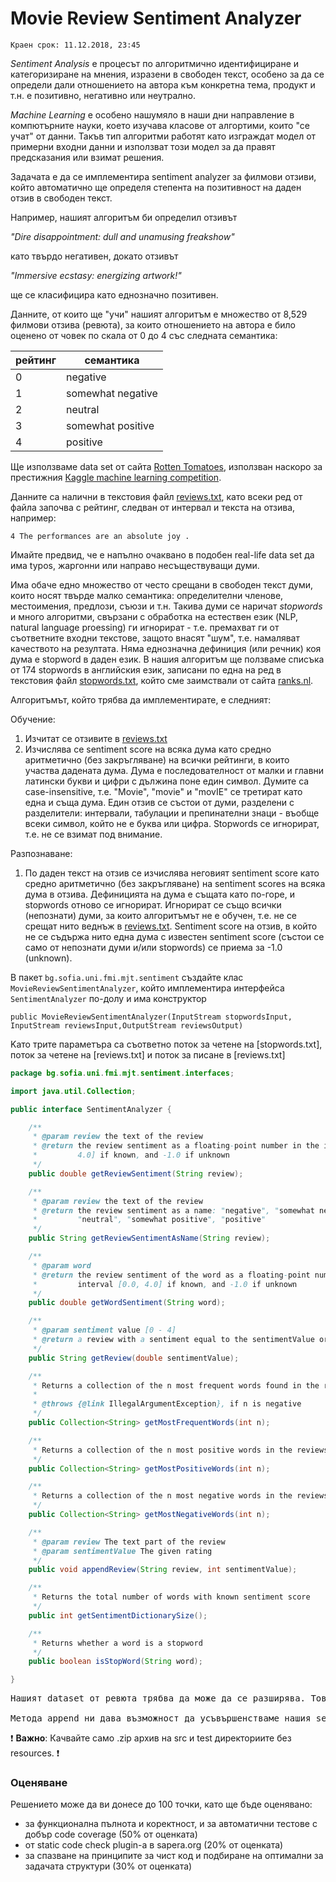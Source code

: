 # Movie Review Sentiment Analyzer

`Краен срок: 11.12.2018, 23:45`

*Sentiment Analysis* е процесът по алгоритмично идентифициране и категоризиране на мнения, изразени в свободен текст, особено за да се определи дали отношението на автора към конкретна тема, продукт и т.н. е позитивно, негативно или неутрално.

*Machine Learning* е особено нашумяло в наши дни направление в компютърните науки, което изучава класове от алгортими, които "се учат" от данни. Такъв тип алгоритми работят като изграждат модел от примерни входни данни и използват този модел за да правят предсказания или взимат решения.

Задачата е да се имплементира sentiment analyzer за филмови отзиви, който автоматично ще определя степента на позитивност на даден отзив в свободен текст.

Например, нашият алгоритъм би определил отзивът

*"Dire disappointment: dull and unamusing freakshow"*

като твърдо негативен, докато отзивът 

*"Immersive ecstasy: energizing artwork!"*

ще се класифицира като еднозначно позитивен.

Данните, от които ще "учи" нашият алгоритъм е множество от 8,529 филмови отзива (ревюта), за които отношението на автора е било оценено от човек по скала от 0 до 4 със следната семантика:

| рейтинг | семантика         |
| ------- | ----------------- |
| 0       | negative          |
| 1       | somewhat negative |
| 2       | neutral           |
| 3       | somewhat positive |
| 4       | positive          |

Ще използваме data set от сайта [Rotten Tomatoes](https://www.rottentomatoes.com/), използван наскоро за престижния [Кaggle machine learning competition](https://www.kaggle.com/c/sentiment-analysis-on-movie-reviews).

Данните са налични в текстовия файл [reviews.txt](https://github.com/fmi/java-course/tree/master/homeworks/02-movie-review-sentiment-analyzer/resources/reviews.txt), като всеки ред от файла започва с рейтинг, следван от интервал и текста на отзива, например:

```
4 The performances are an absolute joy .
```

Имайте предвид, че е напълно очаквано в подобен real-life data set да има typos, жаргонни или направо несъществуващи думи. 

Има обаче едно множество от често срещани в свободен текст думи, които носят твърде малко семантика: определителни членове, местоимения, предлози, съюзи и т.н. Такива думи се наричат *stopwords* и много алгоритми, свързани с обработка на естествен език (NLP, natural language proessing) ги игнорират - т.е. премахват ги от съответните входни текстове, защото внасят "шум", т.е. намаляват качеството на резултата. Няма еднозначна дефиниция (или речник) коя дума е stopword в даден език. В нашия алгоритъм ще ползваме списъка от 174 stopwords в английския език, записани по една на ред в текстовия файл [stopwords.txt](https://github.com/fmi/java-course/tree/master/homeworks/02-movie-review-sentiment-analyzer/resources/stopwords.txt), който сме заимствали от сайта [ranks.nl](https://www.ranks.nl/stopwords).

Алгоритъмът, който трябва да имплементирате, е следният:

Обучение:

1. Изчитат се отзивите в [reviews.txt](https://github.com/fmi/java-course/tree/master/homeworks/02-movie-review-sentiment-analyzer/resources/reviews.txt)
2. Изчислява се sentiment score на всяка дума като средно аритметично (без закръгляване) на всички рейтинги, в които участва дадената дума. Дума е последователност от малки и главни латински букви и цифри с дължина поне един символ. Думите са case-insensitive, т.е. "Movie", "movie" и "movIE" се третират като една и съща дума. Един отзив се състои от думи, разделени с разделители: интервали, табулации и препинателни знаци - въобще всеки символ, който не е буква или цифра. Stopwords се игнорират, т.е. не се взимат под внимание.

Разпознаване:

1. По даден текст на отзив се изчислява неговият sentiment score като средно аритметично (без закръгляване) на sentiment scores на всяка дума в отзива. Дефиницията на дума е същата като по-горе, и stopwords отново се игнорират. Игнорират се също всички (непознати) думи, за които алгоритъмът не е обучен, т.е. не се срещат нито веднъж в [reviews.txt](https://github.com/fmi/java-course/tree/master/homeworks/02-movie-review-sentiment-analyzer/resources/reviews.txt). Sentiment score на отзив, в който не се съдържа нито една дума с известен sentiment score (състои се само от непознати думи и/или stopwords) се приема за -1.0 (unknown).

В пакет `bg.sofia.uni.fmi.mjt.sentiment` създайте клас `MovieReviewSentimentAnalyzer`, който имплементира интерфейса `SentimentAnalyzer` по-долу и има конструктор

`public MovieReviewSentimentAnalyzer(InputStream stopwordsInput, InputStream reviewsInput,OutputStream reviewsOutput)`

Kато трите параметъра са съответно поток за четене на [stopwords.txt], поток за четене на [reviews.txt] и поток за писане в [reviews.txt] 

```java
package bg.sofia.uni.fmi.mjt.sentiment.interfaces;

import java.util.Collection;

public interface SentimentAnalyzer {

	/**
	 * @param review the text of the review
	 * @return the review sentiment as a floating-point number in the interval [0.0,
	 *         4.0] if known, and -1.0 if unknown
	 */
	public double getReviewSentiment(String review);

	/**
	 * @param review the text of the review
	 * @return the review sentiment as a name: "negative", "somewhat negative",
	 *         "neutral", "somewhat positive", "positive"
	 */
	public String getReviewSentimentAsName(String review);

	/**
	 * @param word
	 * @return the review sentiment of the word as a floating-point number in the
	 *         interval [0.0, 4.0] if known, and -1.0 if unknown
	 */
	public double getWordSentiment(String word);

	/**
	 * @param sentiment value [0 - 4]
	 * @return а review with а sentiment equal to the sentimentValue or NULL if there is no such a sentiment
	 */
	public String getReview(double sentimentValue);

	/**
	 * Returns a collection of the n most frequent words found in the reviews.
	 * 
	 * @throws {@link IllegalArgumentException}, if n is negative
	 */
	public Collection<String> getMostFrequentWords(int n);

	/**
	 * Returns a collection of the n most positive words in the reviews
	 */
	public Collection<String> getMostPositiveWords(int n);

	/**
	 * Returns a collection of the n most negative words in the reviews
	 */
	public Collection<String> getMostNegativeWords(int n);

	/**
	 * @param review The text part of the review
	 * @param sentimentValue The given rating
	 */
	public void appendReview(String review, int sentimentValue);

	/**
	 * Returns the total number of words with known sentiment score
	 */
	public int getSentimentDictionarySize();

	/**
	 * Returns whether a word is a stopword
	 */
	public boolean isStopWord(String word);

}
```

<pre>
Нашият dataset от ревюта трябва да може да се разширява. Това ще допринесе за допълнителна точност при меренето на "sentiment" във времето. Точно това е идеята и на outputStream-a. той ще добавя нови ревюта към reviews.txt

Метода append ни дава възможност да усъвършенстваме нашия sentiment analyzer. При добавяне на нови ревюта и оценки преизчисляваме sentiment-a думите от ревюто.
</pre>

:exclamation: **Важно**: Качвайте само .zip архив на src и test директориите без resources. :exclamation:

### Оценяване

Решението може да ви донесе до 100 точки, като ще бъде оценявано:

* за функционална пълнота и коректност, и за автоматични тестове с добър code coverage (50% от оценката)
* от static code check plugin-а в sapera.org (20% от оценката)
* за спазване на принципите за чист код и подбиране на оптимални за задачата структури (30% от оценката)
